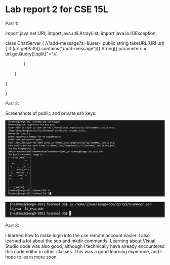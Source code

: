 # Lab report 2 for CSE 15L


Part 1:


import java.net.URI;
import java.util.ArrayList;
import java.io.IOException;

class ChatServer {
    ///add-message?s=<string>&user=<string>
    public string takeURL(URI url){
        if (url.getPath().contains("/add-message")){
            String[] parameters = url.getQuery().split("="){
                
            }

        }

    }



}





Part 2:

Screenshots of public and private ssh keys:

![Image](lab3,cse15Lscreenshot6.png)

![Image](lab3,cse15Lscreenshot7.png)


Part 3:

I learned how to make login into the cse remote account easier. I also learned a lot about the scp and mkdir commands. Learning about Visual Studio code was also good, although I technically have already encountered this code editor in other classes. This was a good learning experince, and I hope to learn more soon.









